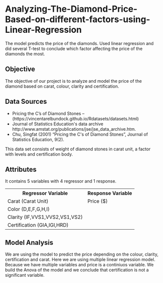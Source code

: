 # Analyzing-The-Diamond-Price-Based-on-different-factors-using-Linear-Regression
The model predicts the price of the diamonds. Used linear regression and did several T-test to
conclude which factor affecting the price of the diamonds the most.
## Objective 
<p>The objective of our project is to analyze and model the price of the diamond based on carat, colour,
clarity and certification.</p>

## Data Sources
<ul>
  <li>Pricing the C’s of Diamond Stones –</li>
  (https://vincentarelbundock.github.io/Rdatasets/datasets.html)
  <li> Journal of Statistics Education's data archive</li>
  http://www.amstat.org/publications/jse/jse_data_archive.htm.
  <li> Chu, Singfat (2001) “Pricing the C's of Diamond Stones”, Journal of Statistics Education, 9(2).</li>
</ul>
<p>This data set consists of weight of diamond stones in carat unit, a factor with levels and
  certification body.</p>

## Attributes
It contains 5 variables with 4 regressor and 1 response.
<table>
  <tr>
    <th>Regressor Variable</th>
    <th>Response Variable</th>
  </tr>
  <tr>
    <td>Carat (Carat Unit)</td>
    <td>Price ($)</td>
  </tr>
  <tr>
    <td>Color (D,E,F,G,H,I)</td>
  </tr>
  <tr>
    <td>Clarity (IF,VVS1,VVS2,VS1,VS2)</td>
  </tr>
  <tr>
    <td>Certification (GIA,IGI,HRD)</td>
  </tr>
</table>

## Model Analysis

<p>
We are using the model to predict the price depending on the colour, clarity, certification and carat. Here we are using multiple linear regression model. Because we have multiple variables and price is a continiuos variable. We build the Anova of the model and we conclude that certification is not a significant
variable.
</p>




